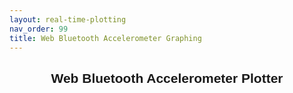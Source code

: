 ```yaml
---
layout: real-time-plotting
nav_order: 99
title: Web Bluetooth Accelerometer Graphing
---
```


<html>

<head>
  <title>Web Bluetooth Accelerometer Plotter</title>
  <script src="https://cdnjs.cloudflare.com/ajax/libs/p5.js/0.9.0/p5.js"></script>
  <script src="https://cdnjs.cloudflare.com/ajax/libs/p5.js/0.9.0/addons/p5.dom.js"></script>
  <script src="https://unpkg.com/p5ble@0.0.5/dist/p5.ble.js"></script>

  <script src="https://code.jquery.com/jquery-3.4.1.min.js"></script>
  <script src="https://cdnjs.cloudflare.com/ajax/libs/dygraph/2.1.0/dygraph.min.js"></script>
  <!-- <script src="smooth-plotter.js"></script> -->
  <link rel="stylesheet" href="https://cdnjs.cloudflare.com/ajax/libs/dygraph/2.1.0/dygraph.min.css" />
  <meta name="viewport" content="width=device-width,height=device-height,initial-scale=1.0" />
  <link href="https://fonts.googleapis.com/css?family=Ubuntu&display=swap" rel="stylesheet">


</head>
<style>
  h2, h3, p {
    font-family: 'Ubuntu', sans-serif;
  }
</style>


<body>
  <h2 style="text-align: center">Web Bluetooth Accelerometer Plotter</h2>
  <h3 style="text-align: center; color: red;" id="compatiblity"></h3>
  <script>
    if ("bluetooth" in navigator) {
      console.log("Supports Web Bluetooth");
      // else the browser doesn't support bluetooth
    } else {
      console.log("Browser doesn't support Web Bluetooth");
      alert("WARNING: This browser doesn't support Web Bluetooth. Try using Chrome.");
      document.getElementById("compatiblity").innerHTML = "Your browser doesn't support Web Bluetooth. Try using Chrome.";
    }
  </script>
  <div id="div_g" style="width:150vh; height:40vh;"></div>
  <script>

    const serviceUuid = "19b10000-e8f2-537e-4f6c-d104768a1214";
    //const serviceUuid = "180f0000-0000-0000-0000-000000000000";
    let myCharacteristic;
    let myValue = 0;
    let myBLE;
    var data = [];
    var g;
    var dataPoints = 100;
    //var plotFlag = true;

    //Graphing
    $(document).ready(function () {
      //var data = [];
      var t = new Date();
      for (var i = dataPoints; i >= 0; i--) {
        var x = new Date(t.getTime() - i * 1000);
        data.push([x, NaN, NaN, NaN]);
      }

      g = new Dygraph(document.getElementById("div_g"), data,
        {
          //color: 'red',
          strokeWidth: 2,
          //rollPeriod: 10,
          drawPoints: true,
          //showRoller: true,
          valueRange: [-6, 6],
          labels: ['Time', 'X', 'Y', 'Z'],
          colors: ['#3B3B98', '#ff5e57', '#1dd1a1'],
          fillGraph: true,
          pointSize: 3,
          stepPlot: false,
          ylabel: "X, Y, Z"
          //pixelsPerLabel: 10,
        });
    });

    function plot(ax, ay, az) {
      // if (plotFlag === true){
      //   g.updateOptions({'file': []});
      //   var t = new Date();
      //   for (var i = dataPoints; i >= 0; i--) {
      //     var x = new Date(t.getTime() - i * 1000);
      //     data.push([x, NaN, NaN, NaN]);
      //   }
      //   g.updateOptions({'file': data});
      //   plotFlag = false;
      // }
      //My test
      var d = new Date();  // current time
      var x = ax;
      var y = ay;
      var z = az;
      data.shift();
      // if (dataPoints>0){
      //   dataPoints-=1;
      //   data.shift();
      //   data.push([d, x, y, z]);
      // }
      // else{
      //   data.push([d, x, y, z]);
      // }
      data.push([d, x, y, z]);
      g.updateOptions({ 'file': data });

    }
    // Bluetooth

    function setup() {
      // Create a p5ble class
      myBLE = new p5ble();

      createCanvas(300, 200);
      textSize(20);
      textAlign(CENTER, CENTER);

      // Create a 'Connect' button
      const connectButton = createButton('Connect')
      connectButton.mousePressed(connectToBle);
    }

    function connectToBle() {
      // Connect to a device by passing the service UUID
      myBLE.connect(serviceUuid, gotCharacteristics);
    }

    // A function that will be called once got characteristics
    function gotCharacteristics(error, characteristics) {
      if (error) console.log('error: ', error);
      console.log('characteristics: ', characteristics);
      myCharacteristic = characteristics[0];
      // Read the value of the first characteristic
      myBLE.read(myCharacteristic, 'string', gotValue);
      //plot(myCharacteristic);
    }

    // A function that will be called once got values
    function gotValue(error, value) {
      if (error) console.log('error: ', error);
      console.log('value: ', value);
      myValue = value;
      var acceleration = myValue.split('|');
      console.log('Acceleration: ', acceleration);
      plot(parseFloat(acceleration[0]), parseFloat(acceleration[1]), parseFloat(acceleration[2]));
      // After getting a value, call p5ble.read() again to get the value again
      myBLE.read(myCharacteristic, 'string', gotValue);
    }

    function draw() {
      background(250);
      text(myValue, 150, 100);
    }
  </script>

</body>

</html>